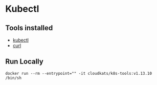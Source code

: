 # Kubectl

## Tools installed

- [kubectl](https://kubernetes.io/docs/tasks/tools/install-kubectl/)
- [curl](https://github.com/curl/curl)

## Run Locally

```
docker run --rm --entrypoint="" -it cloudkats/k8s-tools:v1.13.10 /bin/sh
```